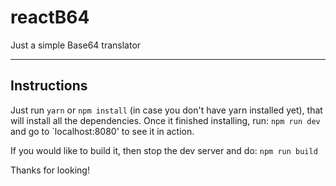 # reactB64
Just a simple Base64 translator

---

## Instructions
Just run `yarn` or `npm install` (in case you don't have yarn installed yet), that will install all the dependencies.
Once it finished installing, run:
`npm run dev` and go to `localhost:8080' to see it in action.

If you would like to build it, then stop the dev server and do: `npm run build`

Thanks for looking!
